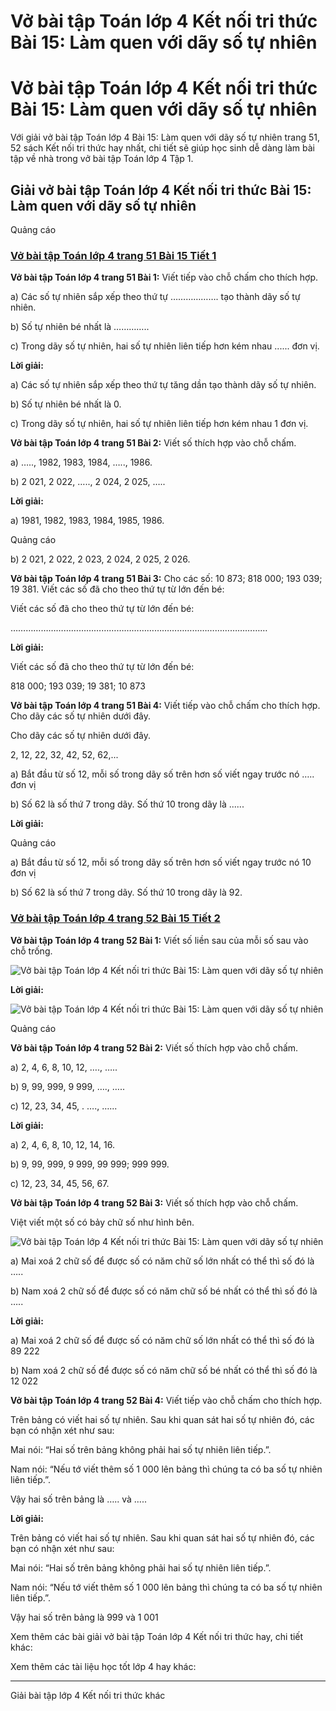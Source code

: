 # Vở bài tập Toán lớp 4 Kết nối tri thức Bài 15: Làm quen với dãy số tự nhiên

# Vở bài tập Toán lớp 4 Kết nối tri thức Bài 15: Làm quen với dãy số tự nhiên

Với giải vở bài tập Toán lớp 4 Bài 15: Làm quen với dãy số tự nhiên trang 51, 52 sách Kết nối tri thức hay nhất, chi tiết sẽ giúp học sinh dễ dàng làm bài tập về nhà trong vở bài tập Toán lớp 4 Tập 1.

## Giải vở bài tập Toán lớp 4 Kết nối tri thức Bài 15: Làm quen với dãy số tự nhiên

Quảng cáo

### [**Vở bài tập Toán lớp 4 trang 51 Bài 15 Tiết 1**](https://vietjack.com/vbt-toan-4-kn/bai-15-tiet-1-trang-51-tap-1.jsp)

**Vở bài tập Toán lớp 4 trang 51 Bài 1:** Viết tiếp vào chỗ chấm cho thích hợp.

a) Các số tự nhiên sắp xếp theo thứ tự ………………. tạo thành dãy số tự nhiên.

b) Số tự nhiên bé nhất là ………….. 

c) Trong dãy số tự nhiên, hai số tự nhiên liên tiếp hơn kém nhau ...... đơn vị.

**Lời giải:**

a) Các số tự nhiên sắp xếp theo thứ tự tăng dần tạo thành dãy số tự nhiên.

b) Số tự nhiên bé nhất là 0.

c) Trong dãy số tự nhiên, hai số tự nhiên liên tiếp hơn kém nhau 1 đơn vị.

**Vở bài tập Toán lớp 4 trang 51 Bài 2:** Viết số thích hợp vào chỗ chấm.

a) ….., 1982, 1983, 1984, ….., 1986.

b) 2 021, 2 022, ….., 2 024, 2 025, …..

**Lời giải:**

a) 1981, 1982, 1983, 1984, 1985, 1986.

Quảng cáo

b) 2 021, 2 022, 2 023, 2 024, 2 025, 2 026.

**Vở bài tập Toán lớp 4 trang 51 Bài 3:** Cho các số: 10 873; 818 000; 193 039; 19 381. Viết các số đã cho theo thứ tự từ lớn đến bé:

Viết các số đã cho theo thứ tự từ lớn đến bé:

…………………………………………………………………………………………

**Lời giải:**

Viết các số đã cho theo thứ tự từ lớn đến bé:

818 000; 193 039; 19 381; 10 873

**Vở bài tập Toán lớp 4 trang 51 Bài 4:** Viết tiếp vào chỗ chấm cho thích hợp. Cho dãy các số tự nhiên dưới đây.

Cho dãy các số tự nhiên dưới đây.

2, 12, 22, 32, 42, 52, 62,...

a) Bắt đầu từ số 12, mỗi số trong dãy số trên hơn số viết ngay trước nó ….. đơn vị

b) Số 62 là số thứ 7 trong dãy. Số thứ 10 trong dãy là ......

**Lời giải:**

Quảng cáo

a) Bắt đầu từ số 12, mỗi số trong dãy số trên hơn số viết ngay trước nó 10 đơn vị

b) Số 62 là số thứ 7 trong dãy. Số thứ 10 trong dãy là 92.

### [**Vở bài tập Toán lớp 4 trang 52 Bài 15 Tiết 2**](https://vietjack.com/vbt-toan-4-kn/bai-15-tiet-2-trang-52-tap-1.jsp)

**Vở bài tập Toán lớp 4 trang 52 Bài 1:** Viết số liền sau của mỗi số sau vào chỗ trống.

![Vở bài tập Toán lớp 4 Kết nối tri thức Bài 15: Làm quen với dãy số tự nhiên](https://vietjack.com/vbt-toan-4-kn/images/bai-15-lam-quen-voi-day-so-tu-nhien-188956.PNG)

**Lời giải:**

![Vở bài tập Toán lớp 4 Kết nối tri thức Bài 15: Làm quen với dãy số tự nhiên](https://vietjack.com/vbt-toan-4-kn/images/bai-15-lam-quen-voi-day-so-tu-nhien-188957.PNG)

Quảng cáo

**Vở bài tập Toán lớp 4 trang 52 Bài 2:** Viết số thích hợp vào chỗ chấm.

a) 2, 4, 6, 8, 10, 12, …., …..

b) 9, 99, 999, 9 999, …., …..

c) 12, 23, 34, 45, . …., …...

**Lời giải:**

a) 2, 4, 6, 8, 10, 12, 14, 16.

b) 9, 99, 999, 9 999, 99 999; 999 999.

c) 12, 23, 34, 45, 56, 67.

**Vở bài tập Toán lớp 4 trang 52 Bài 3:** Viết số thích hợp vào chỗ chấm.

Việt viết một số có bảy chữ số như hình bên. 

![Vở bài tập Toán lớp 4 Kết nối tri thức Bài 15: Làm quen với dãy số tự nhiên](https://vietjack.com/vbt-toan-4-kn/images/bai-15-lam-quen-voi-day-so-tu-nhien-188958.PNG)

a) Mai xoá 2 chữ số để được số có năm chữ số lớn nhất có thể thì số đó là …..

b) Nam xoá 2 chữ số để được số có năm chữ số bé nhất có thể thì số đó là …..

**Lời giải:**

a) Mai xoá 2 chữ số để được số có năm chữ số lớn nhất có thể thì số đó là 89 222

b) Nam xoá 2 chữ số để được số có năm chữ số bé nhất có thể thì số đó là 12 022

**Vở bài tập Toán lớp 4 trang 52 Bài 4:** Viết tiếp vào chỗ chấm cho thích hợp.

Trên bảng có viết hai số tự nhiên. Sau khi quan sát hai số tự nhiên đó, các bạn có nhận xét như sau:

Mai nói: “Hai số trên bảng không phải hai số tự nhiên liên tiếp.”.

Nam nói: “Nếu tớ viết thêm số 1 000 lên bảng thì chúng ta có ba số tự nhiên liên tiếp.”.

Vậy hai số trên bảng là ….. và …..

**Lời giải:**

Trên bảng có viết hai số tự nhiên. Sau khi quan sát hai số tự nhiên đó, các bạn có nhận xét như sau:

Mai nói: “Hai số trên bảng không phải hai số tự nhiên liên tiếp.”.

Nam nói: “Nếu tớ viết thêm số 1 000 lên bảng thì chúng ta có ba số tự nhiên liên tiếp.”.

Vậy hai số trên bảng là 999 và 1 001

Xem thêm các bài giải vở bài tập Toán lớp 4 Kết nối tri thức hay, chi tiết khác:

Xem thêm các tài liệu học tốt lớp 4 hay khác:

* * *

Giải bài tập lớp 4 Kết nối tri thức khác
